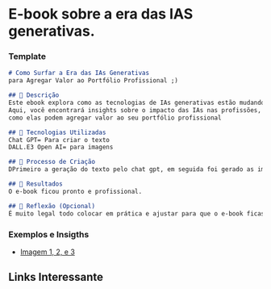 # E-book sobre a era das IAS generativas.

### Template

```markdown
# Como Surfar a Era das IAs Generativas
para Agregar Valor ao Portfólio Profissional ;)

## 📒 Descrição
Este ebook explora como as tecnologias de IAs generativas estão mudando o cenário profissional.
Aqui, você encontrará insights sobre o impacto das IAs nas profissões, os benefícios de adotá-las e
como elas podem agregar valor ao seu portfólio profissional

## 🤖 Tecnologias Utilizadas
Chat GPT= Para criar o texto
DALL.E3 Open AI= para imagens

## 🧐 Processo de Criação
DPrimeiro a geração do texto pelo chat gpt, em seguida foi gerado as imagens a apartir de comandos no Dall.E3 open AI

## 🚀 Resultados
O e-book ficou pronto e profissional.

## 💭 Reflexão (Opcional)
É muito legal todo colocar em prática e ajustar para que o e-book ficasse o mais 'natty' possível usando as IAS, o desafio foi me lembrar sobre as várias ias dispónives e como cada uma delas podiam ajudar no meu projeto.
```

### Exemplos e Insigths

- [Imagem 1, 2, e 3](/exemplos/E-BOOK.md)


## Links Interessante
